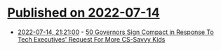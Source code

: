 # [Published on 2022-07-14](index.md)

* [2022-07-14, 21:21:00](https://news.slashdot.org/story/22/07/14/2038256/50-governors-sign-compact-in-response-to-tech-executives-request-for-more-cs-savvy-kids?utm_source=rss1.0mainlinkanon&utm_medium=feed) - [50 Governors Sign Compact in Response To Tech Executives' Request For More CS-Savvy Kids](https://news.slashdot.org/story/22/07/14/2038256/50-governors-sign-compact-in-response-to-tech-executives-request-for-more-cs-savvy-kids?utm_source=rss1.0mainlinkanon&utm_medium=feed)
